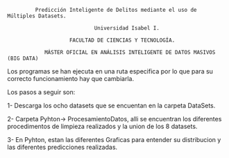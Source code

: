              Predicción Inteligente de Delitos mediante el uso de Múltiples Datasets.

                                Universidad Isabel I. 

                        FACULTAD DE CIENCIAS Y TECNOLOGÍA.

                MÁSTER OFICIAL EN ANÁLISIS INTELIGENTE DE DATOS MASIVOS (BIG DATA)

Los programas se han ejecuta en una ruta especifica por lo que para su correcto funcionamiento hay que cambiarla.

Los pasos a seguir son:

1- Descarga los ocho datasets que se encuentan en la carpeta DataSets. 

2- Carpeta Pyhton-> ProcesamientoDatos, alli se encuentran los diferentes procedimentos de limpieza realizados y la union de los 8 datasets.

3- En Pyhton, estan las diferentes Graficas para entender su distribucion y las diferentes predicciones realizadas.


